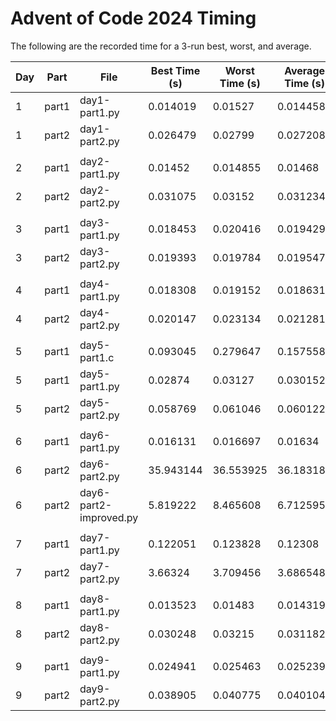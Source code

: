# Advent of Code 2024 Timing

The following are the recorded time for a 3-run best, worst, and average.

<!-- START AOC TIMINGS -->
| Day | Part | File                | Best Time (s) | Worst Time (s) | Average Time (s) |
|-----|------|---------------------|---------------|----------------|------------------|
| 1   | part1  | day1-part1.py       | 0.014019      | 0.01527        | 0.014458         |
| 1   | part2  | day1-part2.py       | 0.026479      | 0.02799        | 0.027208         |
|||||||
| 2   | part1  | day2-part1.py       | 0.01452       | 0.014855       | 0.01468          |
| 2   | part2  | day2-part2.py       | 0.031075      | 0.03152        | 0.031234         |
|||||||
| 3   | part1  | day3-part1.py       | 0.018453      | 0.020416       | 0.019429         |
| 3   | part2  | day3-part2.py       | 0.019393      | 0.019784       | 0.019547         |
|||||||
| 4   | part1  | day4-part1.py       | 0.018308      | 0.019152       | 0.018631         |
| 4   | part2  | day4-part2.py       | 0.020147      | 0.023134       | 0.021281         |
|||||||
| 5   | part1  | day5-part1.c        | 0.093045      | 0.279647       | 0.157558         |
| 5   | part1  | day5-part1.py       | 0.02874       | 0.03127        | 0.030152         |
| 5   | part2  | day5-part2.py       | 0.058769      | 0.061046       | 0.060122         |
|||||||
| 6   | part1  | day6-part1.py       | 0.016131      | 0.016697       | 0.01634          |
| 6   | part2  | day6-part2.py       | 35.943144     | 36.553925      | 36.183186        |
| 6   | part2  | day6-part2-improved.py | 5.819222      | 8.465608       | 6.712595         |
|||||||
| 7   | part1  | day7-part1.py       | 0.122051      | 0.123828       | 0.12308          |
| 7   | part2  | day7-part2.py       | 3.66324       | 3.709456       | 3.686548         |
|||||||
| 8   | part1  | day8-part1.py       | 0.013523      | 0.01483        | 0.014319         |
| 8   | part2  | day8-part2.py       | 0.030248      | 0.03215        | 0.031182         |
|||||||
| 9   | part1  | day9-part1.py       | 0.024941      | 0.025463       | 0.025239         |
| 9   | part2  | day9-part2.py       | 0.038905      | 0.040775       | 0.040104         |
<!-- END AOC TIMINGS -->

